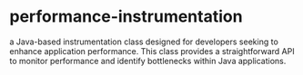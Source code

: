 # performance-instrumentation
a Java-based instrumentation class designed for developers seeking to enhance application performance. This class provides a straightforward API to monitor performance and identify bottlenecks within Java applications.
